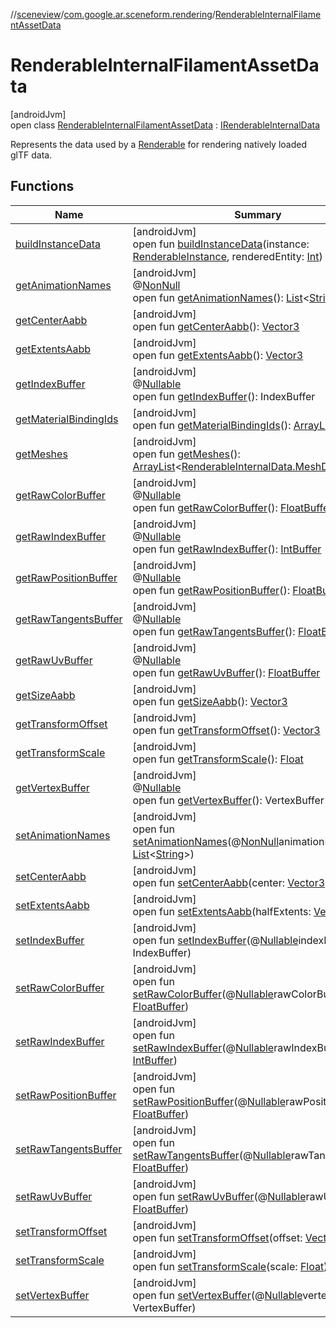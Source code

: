 //[sceneview](../../../index.md)/[com.google.ar.sceneform.rendering](../index.md)/[RenderableInternalFilamentAssetData](index.md)

# RenderableInternalFilamentAssetData

[androidJvm]\
open class [RenderableInternalFilamentAssetData](index.md) : [IRenderableInternalData](../../../../arsceneview/com.google.ar.sceneform.rendering/-i-renderable-internal-data/index.md)

Represents the data used by a [Renderable](../-renderable/index.md) for rendering natively loaded glTF data.

## Functions

| Name | Summary |
|---|---|
| [buildInstanceData](build-instance-data.md) | [androidJvm]<br>open fun [buildInstanceData](build-instance-data.md)(instance: [RenderableInstance](../-renderable-instance/index.md), renderedEntity: [Int](https://kotlinlang.org/api/latest/jvm/stdlib/kotlin/-int/index.html)) |
| [getAnimationNames](get-animation-names.md) | [androidJvm]<br>@[NonNull](https://developer.android.com/reference/kotlin/androidx/annotation/NonNull.html)<br>open fun [getAnimationNames](get-animation-names.md)(): [List](https://developer.android.com/reference/kotlin/java/util/List.html)&lt;[String](https://developer.android.com/reference/kotlin/java/lang/String.html)&gt; |
| [getCenterAabb](get-center-aabb.md) | [androidJvm]<br>open fun [getCenterAabb](get-center-aabb.md)(): [Vector3](../../com.google.ar.sceneform.math/-vector3/index.md) |
| [getExtentsAabb](get-extents-aabb.md) | [androidJvm]<br>open fun [getExtentsAabb](get-extents-aabb.md)(): [Vector3](../../com.google.ar.sceneform.math/-vector3/index.md) |
| [getIndexBuffer](get-index-buffer.md) | [androidJvm]<br>@[Nullable](https://developer.android.com/reference/kotlin/androidx/annotation/Nullable.html)<br>open fun [getIndexBuffer](get-index-buffer.md)(): IndexBuffer |
| [getMaterialBindingIds](get-material-binding-ids.md) | [androidJvm]<br>open fun [getMaterialBindingIds](get-material-binding-ids.md)(): [ArrayList](https://developer.android.com/reference/kotlin/java/util/ArrayList.html)&lt;[Integer](https://developer.android.com/reference/kotlin/java/lang/Integer.html)&gt; |
| [getMeshes](get-meshes.md) | [androidJvm]<br>open fun [getMeshes](get-meshes.md)(): [ArrayList](https://developer.android.com/reference/kotlin/java/util/ArrayList.html)&lt;[RenderableInternalData.MeshData](../../../../arsceneview/com.google.ar.sceneform.rendering/-renderable-internal-data/-mesh-data/index.md)&gt; |
| [getRawColorBuffer](get-raw-color-buffer.md) | [androidJvm]<br>@[Nullable](https://developer.android.com/reference/kotlin/androidx/annotation/Nullable.html)<br>open fun [getRawColorBuffer](get-raw-color-buffer.md)(): [FloatBuffer](https://developer.android.com/reference/kotlin/java/nio/FloatBuffer.html) |
| [getRawIndexBuffer](get-raw-index-buffer.md) | [androidJvm]<br>@[Nullable](https://developer.android.com/reference/kotlin/androidx/annotation/Nullable.html)<br>open fun [getRawIndexBuffer](get-raw-index-buffer.md)(): [IntBuffer](https://developer.android.com/reference/kotlin/java/nio/IntBuffer.html) |
| [getRawPositionBuffer](get-raw-position-buffer.md) | [androidJvm]<br>@[Nullable](https://developer.android.com/reference/kotlin/androidx/annotation/Nullable.html)<br>open fun [getRawPositionBuffer](get-raw-position-buffer.md)(): [FloatBuffer](https://developer.android.com/reference/kotlin/java/nio/FloatBuffer.html) |
| [getRawTangentsBuffer](get-raw-tangents-buffer.md) | [androidJvm]<br>@[Nullable](https://developer.android.com/reference/kotlin/androidx/annotation/Nullable.html)<br>open fun [getRawTangentsBuffer](get-raw-tangents-buffer.md)(): [FloatBuffer](https://developer.android.com/reference/kotlin/java/nio/FloatBuffer.html) |
| [getRawUvBuffer](get-raw-uv-buffer.md) | [androidJvm]<br>@[Nullable](https://developer.android.com/reference/kotlin/androidx/annotation/Nullable.html)<br>open fun [getRawUvBuffer](get-raw-uv-buffer.md)(): [FloatBuffer](https://developer.android.com/reference/kotlin/java/nio/FloatBuffer.html) |
| [getSizeAabb](get-size-aabb.md) | [androidJvm]<br>open fun [getSizeAabb](get-size-aabb.md)(): [Vector3](../../com.google.ar.sceneform.math/-vector3/index.md) |
| [getTransformOffset](get-transform-offset.md) | [androidJvm]<br>open fun [getTransformOffset](get-transform-offset.md)(): [Vector3](../../com.google.ar.sceneform.math/-vector3/index.md) |
| [getTransformScale](get-transform-scale.md) | [androidJvm]<br>open fun [getTransformScale](get-transform-scale.md)(): [Float](https://kotlinlang.org/api/latest/jvm/stdlib/kotlin/-float/index.html) |
| [getVertexBuffer](get-vertex-buffer.md) | [androidJvm]<br>@[Nullable](https://developer.android.com/reference/kotlin/androidx/annotation/Nullable.html)<br>open fun [getVertexBuffer](get-vertex-buffer.md)(): VertexBuffer |
| [setAnimationNames](set-animation-names.md) | [androidJvm]<br>open fun [setAnimationNames](set-animation-names.md)(@[NonNull](https://developer.android.com/reference/kotlin/androidx/annotation/NonNull.html)animationNames: [List](https://developer.android.com/reference/kotlin/java/util/List.html)&lt;[String](https://developer.android.com/reference/kotlin/java/lang/String.html)&gt;) |
| [setCenterAabb](set-center-aabb.md) | [androidJvm]<br>open fun [setCenterAabb](set-center-aabb.md)(center: [Vector3](../../com.google.ar.sceneform.math/-vector3/index.md)) |
| [setExtentsAabb](set-extents-aabb.md) | [androidJvm]<br>open fun [setExtentsAabb](set-extents-aabb.md)(halfExtents: [Vector3](../../com.google.ar.sceneform.math/-vector3/index.md)) |
| [setIndexBuffer](set-index-buffer.md) | [androidJvm]<br>open fun [setIndexBuffer](set-index-buffer.md)(@[Nullable](https://developer.android.com/reference/kotlin/androidx/annotation/Nullable.html)indexBuffer: IndexBuffer) |
| [setRawColorBuffer](set-raw-color-buffer.md) | [androidJvm]<br>open fun [setRawColorBuffer](set-raw-color-buffer.md)(@[Nullable](https://developer.android.com/reference/kotlin/androidx/annotation/Nullable.html)rawColorBuffer: [FloatBuffer](https://developer.android.com/reference/kotlin/java/nio/FloatBuffer.html)) |
| [setRawIndexBuffer](set-raw-index-buffer.md) | [androidJvm]<br>open fun [setRawIndexBuffer](set-raw-index-buffer.md)(@[Nullable](https://developer.android.com/reference/kotlin/androidx/annotation/Nullable.html)rawIndexBuffer: [IntBuffer](https://developer.android.com/reference/kotlin/java/nio/IntBuffer.html)) |
| [setRawPositionBuffer](set-raw-position-buffer.md) | [androidJvm]<br>open fun [setRawPositionBuffer](set-raw-position-buffer.md)(@[Nullable](https://developer.android.com/reference/kotlin/androidx/annotation/Nullable.html)rawPositionBuffer: [FloatBuffer](https://developer.android.com/reference/kotlin/java/nio/FloatBuffer.html)) |
| [setRawTangentsBuffer](set-raw-tangents-buffer.md) | [androidJvm]<br>open fun [setRawTangentsBuffer](set-raw-tangents-buffer.md)(@[Nullable](https://developer.android.com/reference/kotlin/androidx/annotation/Nullable.html)rawTangentsBuffer: [FloatBuffer](https://developer.android.com/reference/kotlin/java/nio/FloatBuffer.html)) |
| [setRawUvBuffer](set-raw-uv-buffer.md) | [androidJvm]<br>open fun [setRawUvBuffer](set-raw-uv-buffer.md)(@[Nullable](https://developer.android.com/reference/kotlin/androidx/annotation/Nullable.html)rawUvBuffer: [FloatBuffer](https://developer.android.com/reference/kotlin/java/nio/FloatBuffer.html)) |
| [setTransformOffset](set-transform-offset.md) | [androidJvm]<br>open fun [setTransformOffset](set-transform-offset.md)(offset: [Vector3](../../com.google.ar.sceneform.math/-vector3/index.md)) |
| [setTransformScale](set-transform-scale.md) | [androidJvm]<br>open fun [setTransformScale](set-transform-scale.md)(scale: [Float](https://kotlinlang.org/api/latest/jvm/stdlib/kotlin/-float/index.html)) |
| [setVertexBuffer](set-vertex-buffer.md) | [androidJvm]<br>open fun [setVertexBuffer](set-vertex-buffer.md)(@[Nullable](https://developer.android.com/reference/kotlin/androidx/annotation/Nullable.html)vertexBuffer: VertexBuffer) |
